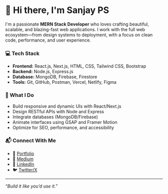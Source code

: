 # 👋 Hi there, I'm Sanjay PS

I'm a passionate **MERN Stack Developer** who loves crafting beautiful, scalable, and blazing-fast web applications. I work with the full web ecosystem—from design systems to deployment, with a focus on clean code, performance, and user experience.

### 💻 Tech Stack
- **Frontend:** React.js, Next.js, HTML, CSS, Tailwind CSS, Bootstrap
- **Backend:** Node.js, Express.js
- **Database:** MongoDB, Firebase, Firestore
- **Tools:** Git, GitHub, Postman, Vercel, Netlify, Figma

### 🚀 What I Do
- Build responsive and dynamic UIs with React/Next.js
- Design RESTful APIs with Node and Express
- Integrate databases (MongoDB/Firebase)
- Animate interfaces using GSAP and Framer Motion
- Optimize for SEO, performance, and accessibility

### 📬 Connect With Me
- 🔗 [Portfolio](https://new-portfolio-2kwofxtpp-sanjay-ps-projects.vercel.app/)
- 📝 [Medium](https://medium.com/@sanjayckz789)
- 💼 [LinkedIn](https://linkedin.com/in/yourusername)
- 🐦 [Twitter/X](https://x.com/yourhandle)

---

_“Build it like you’d use it.”_
